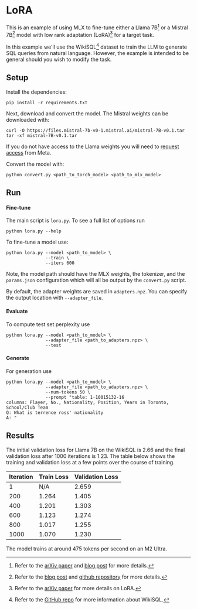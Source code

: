 # LoRA

This is an example of using MLX to fine-tune either a Llama 7B[^llama] or a
Mistral 7B[^mistral] model with low rank adaptation (LoRA)[^lora] for a target
task. 

In this example we'll use the WikiSQL[^wikisql] dataset to train the LLM to
generate SQL queries from natural language. However, the example is intended to
be general should you wish to modify the task.

## Setup 

Install the dependencies:

```
pip install -r requirements.txt
```

Next, download and convert the model. The Mistral weights can be downloaded with:

```
curl -O https://files.mistral-7b-v0-1.mistral.ai/mistral-7B-v0.1.tar
tar -xf mistral-7B-v0.1.tar
```

If you do not have access to the Llama weights you will need to [request
access](https://docs.google.com/forms/d/e/1FAIpQLSfqNECQnMkycAp2jP4Z9TFX0cGR4uf7b_fBxjY_OjhJILlKGA/viewform)
from Meta.

Convert the model with:

```
python convert.py <path_to_torch_model> <path_to_mlx_model>
```

## Run

#### Fine-tune

The main script is `lora.py`. To see a full list of options run

```
python lora.py --help
```

To fine-tune a model use:

```
python lora.py --model <path_to_model> \
               --train \
               --iters 600
```

Note, the model path should have the MLX weights, the tokenizer, and the
`params.json` configuration which will all be output by the `convert.py` script.

By default, the adapter weights are saved in `adapters.npz`. You can specify
the output location with `--adapter_file`.

#### Evaluate

To compute test set perplexity use

```
python lora.py --model <path_to_model> \
               --adapter_file <path_to_adapters.npz> \
               --test 
```

#### Generate

For generation use

```
python lora.py --model <path_to_model> \
               --adapter_file <path_to_adapters.npz> \
               --num-tokens 50 \
               --prompt "table: 1-10015132-16
columns: Player, No., Nationality, Position, Years in Toronto, School/Club Team
Q: What is terrence ross' nationality
A: "
```

## Results

The initial validation loss for Llama 7B on the WikiSQL is 2.66 and the final
validation loss after 1000 iterations is 1.23. The table below shows the
training and validation loss at a few points over the course of training.

| Iteration | Train Loss | Validation Loss |
| --------- | ---------- | --------------- |
| 1         |    N/A     |      2.659      |
| 200       |    1.264   |      1.405      |
| 400       |    1.201   |      1.303      |
| 600       |    1.123   |      1.274      |
| 800       |    1.017   |      1.255      |
| 1000      |    1.070   |      1.230      |

The model trains at around 475 tokens per second on an M2 Ultra.

[^lora]: Refer to the [arXiv paper](https://arxiv.org/abs/2106.09685) for more details on LoRA.
[^llama]: Refer to the [arXiv paper](https://arxiv.org/abs/2302.13971) and [blog post](https://ai.meta.com/blog/large-language-model-llama-meta-ai/) for more details.
[^mistral]: Refer to the [blog post](https://mistral.ai/news/announcing-mistral-7b/) and [github repository](https://github.com/mistralai/mistral-src) for more details.
[^wikisql]: Refer to the [GitHub repo](https://github.com/salesforce/WikiSQL/tree/master) for more information about WikiSQL.
